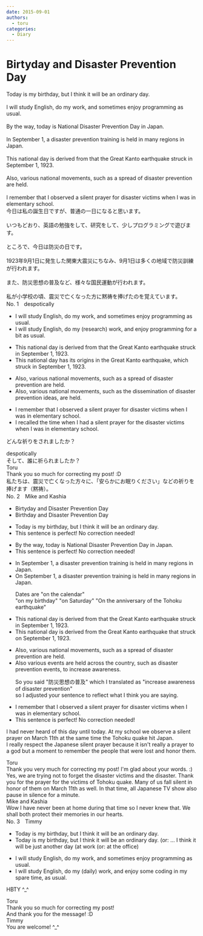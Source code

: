 ```yaml
---
date: 2015-09-01
authors:
  - toru
categories:
  - Diary
---
```


<h1 id="subject_show">Birtyday and Disaster Prevention Day</h1>
<div class="date" hidden>Sep 1, 2015 10:30</div>
<div id="post"><div id="body_show_ori">
Today is my birthday, but I think it will be an ordinary day.<br/><br/>I will study English, do my work, and sometimes enjoy programming as usual.<br/><br/>By the way, today is National Disaster Prevention Day in Japan.<br/><br/>In September 1, a disaster prevention training is held in many regions in Japan.<br/><br/>This national day is derived from that the Great Kanto earthquake struck in September 1, 1923.<br/><br/>Also, various national movements, such as a spread of disaster prevention are held.<br/><br/>I remember that I observed a silent prayer for disaster victims when I was in elementary school.
</div></div>

<!-- more -->

<div id="post_ja"><div id="body_show_mo">
今日は私の誕生日ですが、普通の一日になると思います。<br/><br/>いつもどおり、英語の勉強をして、研究をして、少しプログラミングで遊びます。<br/><br/>ところで、今日は防災の日です。<br/><br/>1923年9月1日に発生した関東大震災にちなみ、9月1日は多くの地域で防災訓練が行われます。<br/><br/>また、防災思想の普及など、様々な国民運動が行われます。<br/><br/>私が小学校の頃、震災で亡くなった方に黙祷を捧げたのを覚えています。
</div></div>
<div id="block"><div class="first_name"> No. 1　<span class="just_name">despotically</span></div><div id="block2">
<ul class="correction_field">
<li class="incorrect">I will study English, do my work, and sometimes enjoy programming as usual.</li>
<li class="corrected correct">
I will study English, do my (research) work, and enjoy programming for a bit as usual.
</li>
</ul>
<ul class="correction_field">
<li class="incorrect">This national day is derived from that the Great Kanto earthquake struck in September 1, 1923.</li>
<li class="corrected correct">
This national day has its origins in the Great Kanto earthquake, which struck in September 1, 1923.
</li>
</ul>
<ul class="correction_field">
<li class="incorrect">Also, various national movements, such as a spread of disaster prevention are held.</li>
<li class="corrected correct">
Also, various national movements, such as the dissemination of disaster prevention ideas, are held.
</li>
</ul>
<ul class="correction_field">
<li class="incorrect">I remember that I observed a silent prayer for disaster victims when I was in elementary school.</li>
<li class="corrected correct">
I recalled the time when I had a silent prayer for the disaster victims when I was in elementary school.
</li>
</ul>
<p class="comment_small">
 どんな祈りをされましたか？
</p>

</div><div class="name"><span class="just_name">despotically</span><br>
そして、誰に祈られましたか？
</div>
<div class="name"><span class="just_name">Toru</span><br>
Thank you so much for correcting my post! :D<br/>私たちは、震災で亡くなった方々に、「安らかにお眠りください」などの祈りを捧げます（黙祷）。
</div>
</div>
<div id="block"><div class="first_name"> No. 2　<span class="just_name">Mike and Kashia</span></div><div id="block2">
<ul class="correction_field">
<li class="incorrect">Birtyday and Disaster Prevention Day</li>
<li class="corrected correct">
<span class="f_blue">Birthday </span>and Disaster Prevention Day
</li>
</ul>
<ul class="correction_field">
<li class="incorrect">Today is my birthday, but I think it will be an ordinary day.</li>
<li class="corrected perfect">This sentence is perfect! No correction needed!</li>
</ul>
<ul class="correction_field">
<li class="incorrect">By the way, today is National Disaster Prevention Day in Japan.</li>
<li class="corrected perfect">This sentence is perfect! No correction needed!</li>
</ul>
<ul class="correction_field">
<li class="incorrect">In September 1, a disaster prevention training is held in many regions in Japan.</li>
<li class="corrected correct">
<span class="f_red">On</span> September 1, <span class="sline">a</span> disaster prevention training is held in many regions in Japan.
<p class="correction_comment">Dates are "on the calendar" <br/>"on my birthday" "on Saturday" "On the anniversary of the Tohoku earthquake"</p>
</li>
</ul>
<ul class="correction_field">
<li class="incorrect">This national day is derived from that the Great Kanto earthquake struck in September 1, 1923.</li>
<li class="corrected correct">
This national day is derived from the Great Kanto earthquake <span class="f_blue">that</span> struck <span class="f_red">on</span> September 1, 1923.
</li>
</ul>
<ul class="correction_field">
<li class="incorrect">Also, various national movements, such as a spread of disaster prevention are held.</li>
<li class="corrected correct">
Also various <span class="f_blue">events are held across the country</span>, such as disaster prevention events, <span class="f_blue">to increase awareness</span>.
<p class="correction_comment">So you said "防災思想の普及" which I translated as "increase awareness of disaster prevention"<br/>so I adjusted your sentence to reflect what I think you are saying.</p>
</li>
</ul>
<ul class="correction_field">
<li class="incorrect">I remember that I observed a silent prayer for disaster victims when I was in elementary school.</li>
<li class="corrected perfect">This sentence is perfect! No correction needed!</li>
</ul>
<p class="comment_small">
 I had never heard of this day until today. At my school we observe a silent prayer on March 11th at the same time the Tohoku quake hit Japan.
 <br/>
 I really respect the Japanese silent prayer because it isn't really a prayer to a god but a moment to remember the people that were lost and honor them.
</p>

</div><div class="name"><span class="just_name">Toru</span><br>
Thank you very much for correcting my post! I'm glad about your words. :)<br/>Yes, we are trying not to forget the disaster victims and the disaster. Thank you for the prayer for the victims of Tohoku quake. Many of us fall silent in honor of them on March 11th as well. In that time, all Japanese TV show also pause in silence for a minute.
</div>
<div class="name"><span class="just_name">Mike and Kashia</span><br>
Wow I have never been at home during that time so I never knew that. We shall both protect their memories in our hearts.
</div>
</div>
<div id="block"><div class="first_name"> No. 3　<span class="just_name">Timmy</span></div><div id="block2">
<ul class="correction_field">
<li class="incorrect">Today is my birthday, but I think it will be an ordinary day.</li>
<li class="corrected correct">
Today is my birthday, but I think it will be an ordinary day. (or: ... <span class="f_blue">I think it will be just another day </span>(<span class="f_blue">at work</span> (or: <span class="f_blue">at the office</span>)
</li>
</ul>
<ul class="correction_field">
<li class="incorrect">I will study English, do my work, and sometimes enjoy programming as usual.</li>
<li class="corrected correct">
I will study English, do my (<span class="f_blue">daily</span>)<span class="f_blue"> </span>work, and enjoy <span class="f_blue">some coding in my spare time</span>, as usual.
</li>
</ul>
<p class="comment_small">
 HBTY ^_^
</p>

</div><div class="name"><span class="just_name">Toru</span><br>
Thank you so much for correcting my post!<br/>And thank you for the message! :D
</div>
<div class="name"><span class="just_name">Timmy</span><br>
You are welcome! ^_^
</div>
</div>
